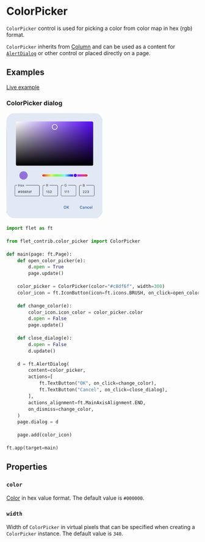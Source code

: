# ColorPicker

`ColorPicker` control is used for picking a color from color map in hex (rgb) format.

`ColorPicker` inherits from [Column](https://flet.dev/docs/controls/column) and can be used as a content for [`AlertDialog`](https://flet.dev/docs/controls/alertdialog) or other control or placed directly on a page.

## Examples

[Live example](https://flet-controls-gallery.fly.dev/contribs/colorpicker)

### ColorPicker dialog

<img src="media/color_picker.png" width="50%"/>

```python
import flet as ft

from flet_contrib.color_picker import ColorPicker

def main(page: ft.Page):
    def open_color_picker(e):
        d.open = True
        page.update()

    color_picker = ColorPicker(color="#c8df6f", width=300)
    color_icon = ft.IconButton(icon=ft.icons.BRUSH, on_click=open_color_picker)

    def change_color(e):
        color_icon.icon_color = color_picker.color
        d.open = False
        page.update()

    def close_dialog(e):
        d.open = False
        d.update()

    d = ft.AlertDialog(
        content=color_picker,
        actions=[
            ft.TextButton("OK", on_click=change_color),
            ft.TextButton("Cancel", on_click=close_dialog),
        ],
        actions_alignment=ft.MainAxisAlignment.END,
        on_dismiss=change_color,
    )
    page.dialog = d

    page.add(color_icon)

ft.app(target=main)
```

## Properties

### `color`

[Color](https://flet.dev/docs/guides/python/colors#hex-value) in hex value format. The default value is `#000000`.

### `width`

Width of `ColorPicker` in virtual pixels that can be specified when creating a `ColorPicker` instance. The default value is `340`.
